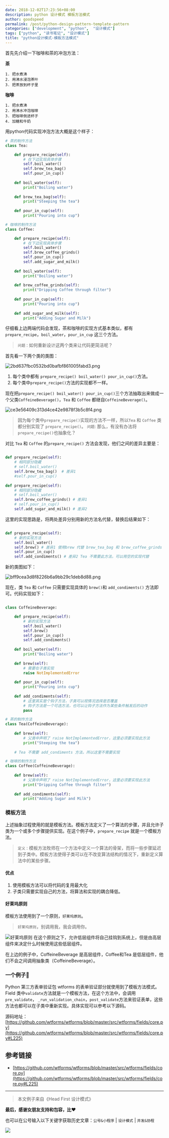 ```yaml
---
date: 2018-12-02T17:23:56+08:00
description: python 设计模式 模板方法模式
author: goodspeed
permalink: /post/python-design-pattern-template-pattern
categories: ["development", "python",  "设计模式"]
tags: ["python", "读书笔记", "设计模式"]
title: "python设计模式-模板方法模式"
---
```


首先先介绍一下咖啡和茶的冲泡方法：

**茶**

```
1. 把水煮沸
2. 用沸水浸泡茶叶
3. 把茶放到杯子里
```

**咖啡**

```
1. 把水煮沸
2. 用沸水冲泡咖啡
3. 把咖啡倒进杯子
4. 加糖和牛奶
```

用python代码实现冲泡方法大概是这个样子：

```python
# 茶的制作方法
class Tea:

    def prepare_recipe(self):
        # 在下边实现具体步骤
        self.boil_water()
        self.brew_tea_bag()
        self.pour_in_cup()
        
    def boil_water(self):
        print("Boiling water")
        
    def brew_tea_bag(self):
        print("Steeping the tea")
        
    def pour_in_cup(self):
        print("Pouring into cup")
```

```python
# 咖啡的制作方法
class Coffee:

    def prepare_recipe(self):
        # 在下边实现具体步骤
        self.boil_water()
        self.brew_coffee_grinds()
        self.pour_in_cup()
        self.add_sugar_and_milk()
        
    def boil_water(self):
        print("Boiling water")
        
    def brew_coffee_grinds(self):
        print("Dripping Coffee through filter")
        
    def pour_in_cup(self):
        print("Pouring into cup")
        
    def add_sugar_and_milk(self):
        print("Adding Sugar and Milk")
```

仔细看上边两端代码会发现，茶和咖啡的实现方式基本类似，都有`prepare_recipe`，`boil_water`，`pour_in_cup` 这三个方法。

> `问题：`如何重新设计这两个类来让代码更简洁呢？

首先看一下两个类的类图：

![2bd637fbc0532bd0bafbf861005fabd3.png](http://media.gusibi.mobi/jom4jOc8uWezDNwLSyqUYcOF5pXzLTh4ztvglMCIajscrtcrp3T5eyH7YnOgZbwD)

1. 每个类中都有 `prepare_recipe() boil_water() pour_in_cup()`方法。
2. 每个类中`prepare_recipe()`方法的实现都不一样。


现在把`prepare_recipe() boil_water() pour_in_cup()`三个方法抽取出来做成一个父类`CoffeineBeverage()`，`Tea` 和 `Coffee` 都继自`CoffeineBeverage()`。


![ce3e56409c313d4ce42e9878f3b5c8f4.png](http://media.gusibi.mobi/GTzGMHTGpxLF8o69DDykX4MCpkoy2Xf-uuGFWOIgARmWqv9xLnP5g74QKmgYf95d)

> 因为每个类中`prepare_recipe()`实现的方法不一样，所以`Tea` 和 `Coffee` 类都分别实现了 `prepare_recipe()`。
> `问题`: 那么，有没有办法将`prepare_recipe()`也抽象化？



对比 `Tea` 和 `Coffee` 的`prepare_recipe()` 方法会发现，他们之间的差异主要是：

```python

def prepare_recipe(self):
    # 相同部分隐藏
    # self.boil_water()
    self.brew_tea_bag()  # 差异1
    #self.pour_in_cup()
        
def prepare_recipe(self):
    # 相同部分隐藏
    # self.boil_water()
    self.brew_coffee_grinds() # 差异1
    # self.pour_in_cup()
    self.add_sugar_and_milk() # 差异2

```

这里的实现思路是，将两处差异分别用新的方法名代替，替换后结果如下：

```python

def prepare_recipe(self):
    # 新的实现方法
    self.boil_water()
    self.brew() # 差异1 使用brew 代替 brew_tea_bag 和 brew_coffee_grinds
    self.pour_in_cup()
    self.add_condiments() # 差异2 Tea 不需要此方法，可以用空的实现代替

```

新的类图如下：

![bff9cea3d8f8226b6a9bb29c1deb8d88.png](http://media.gusibi.mobi/Fqusr6qE_RUIHrwJIoNIvR64HEE8LSNWndLIz3gmtNXNqdGw0nJ12GR9-l4SvD7T)

现在，类 `Tea` 和 `Coffee` 只需要实现具体的 `brew()`和 `add_condiments()` 方法即可。代码实现如下：

```python

class CoffeineBeverage:

    def prepare_recipe(self):
        # 新的实现方法
        self.boil_water()
        self.brew() 
        self.pour_in_cup()
        self.add_condiments()
        
    def boil_water(self):
        print("Boiling water")
        
    def brew(self):
        # 需要在子类实现
        raise NotImplementedError
        
    def pour_in_cup(self):
        print("Pouring into cup")
        
    def add_condiments(self):
        # 这里其实是个钩子方法，子类可以视情况选择是否覆盖
        # 钩子方法是一个可选方法，也可以让钩子方法作为某些条件触发后的动作
        pass

# 茶的制作方法
class Tea(CoffeineBeverage):
        
    def brew(self):
        # 父类中声明了 raise NotImplementedError，这里必须要实现此方法
        print("Steeping the tea")
        
    # Tea 不需要 add_condiments 方法，所以这里不需要实现

# 咖啡的制作方法
class Coffee(CoffeineBeverage):
        
    def brew(self):
        # 父类中声明了 raise NotImplementedError，这里必须要实现此方法
        print("Dripping Coffee through filter")
        
    def add_condiments(self):
        print("Adding Sugar and Milk")
```

### 模板方法


上述抽象过程使用的就是模板方法。模板方法定义了一个算法的步骤，并且允许子类为一个或多个步骤提供实现。在这个例子中，`prepare_recipe` 就是一个模板方法。

> `定义：`模板方法牧师在一个方法中定义一个算法的骨架，而将一些步骤延迟到子类中。模板方法使得子类可以在不改变算法结构的情况下，重新定义算法中的某些步骤。

#### 优点

1. 使用模板方法可以将代码的复用最大化
2. 子类只需要实现自己的方法，将算法和实现的耦合降低。


#### 好莱坞原则

模板方法使用到了一个原则，`好莱坞原则`。

> `好莱坞原则`，别调用我，我会调用你。

![好莱坞原则](http://media.gusibi.mobi/F62XbVcTYD9i-4swfqL5_sgS8SYXCfyB_2h2pEJq2BIZ8LikiEF2Yulq3HIxvISz)
在这个原则之下，允许低层组件将自己挂钩到系统上，但是由高层组件来决定什么时候使用这些低层组件。

在上边的例子中，CoffeineBeverage 是高层组件，Coffee和Tea 是低层组件，他们不会之间调用抽象类（CoffeineBeverage）。


### 一个例子🌰

Python 第三方表单验证包 wtforms 的表单验证部分就使用到了模板方法模式。Field 类中`validate`方法就是一个模板方法，在这个方法中，会调用 `pre_validate`， `_run_validation_chain`，`post_validate`方法来验证表单，这些方法也都可以在子类中重新实现。具体实现可以参考以下源码。

源码地址：[https://github.com/wtforms/wtforms/blob/master/src/wtforms/fields/core.py](https://github.com/wtforms/wtforms/blob/master/src/wtforms/fields/core.py#L225)

## 参考链接
* [https://github.com/wtforms/wtforms/blob/master/src/wtforms/fields/core.py](https://github.com/wtforms/wtforms/blob/master/src/wtforms/fields/core.py#L225)

------
> 本文例子来自《Head First 设计模式》

**最后，感谢女朋友支持和包容，比❤️**

也可以在公号输入以下关键字获取历史文章：`公号&小程序` | `设计模式` | `并发&协程`

![](http://media.gusibi.mobi/ah0mqMXMtdJb9Yj03suu-NGEyVRxyEuOIT5bXSv7ip5aqtHkiRjTTl8SMRMv3Qp5)
